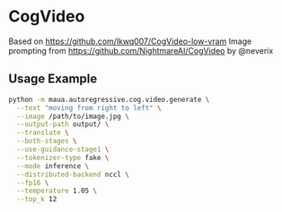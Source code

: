 # CogVideo

Based on https://github.com/lkwq007/CogVideo-low-vram
Image prompting from https://github.com/NightmareAI/CogVideo by @neverix

## Usage Example
```bash
python -m maua.autoregressive.cog.video.generate \
  --text "moving from right to left" \
  --image /path/to/image.jpg \
  --output-path output/ \
  --translate \
  --both-stages \
  --use-guidance-stage1 \
  --tokenizer-type fake \
  --mode inference \
  --distributed-backend nccl \
  --fp16 \
  --temperature 1.05 \
  --top_k 12
```